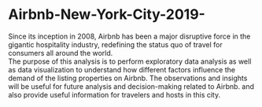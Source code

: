 # Airbnb-New-York-City-2019-

Since its inception in 2008, Airbnb has been a major disruptive force in the gigantic hospitality industry, redefining the status quo of travel for consumers all around the world.  
The purpose of this analysis is to perform exploratory data analysis as well as data visualization to understand how different factors influence the demand of the listing properties on Airbnb. The observations and insights will be useful for future analysis and decision-making related to Airbnb. and also provide useful information for travelers and hosts in this city.
